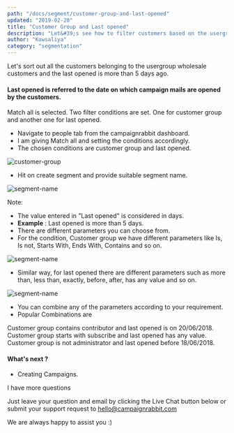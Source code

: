 ```yaml
---
path: "/docs/segment/customer-group-and-last-opened"
updated: "2019-02-20"
title: "Customer Group and Last opened"
description: "Let&#39;s see how to filter customers based on the usergroup"
author: "Kowsaliya"
category: "segmentation"
---
```

Let's sort out all the customers belonging to the usergroup wholesale customers and the last opened is more than 5 days ago.

#### Last opened is referred to the date on which campaign mails are opened by the customers.

Match all is selected.
Two filter conditions are set. One for customer group and another one for last opened.
* Navigate to people tab from the campaignrabbit dashboard.
* I am giving Match all and setting the conditions accordingly.
* The chosen conditions are customer group and last opened.

![customer-group](https://raw.githubusercontent.com/shreegowtham27/site-1/dev_v2/src/images/docs/segmentation/customergroup.png)
* Hit on create segment and provide suitable segment name.

![segment-name](https://raw.githubusercontent.com/shreegowtham27/site-1/dev_v2/src/images/docs/segmentation/original1.png)

Note:
* The value entered in "Last opened" is considered in days.
* **Example** : Last opened is more than 5 days.
* There are different parameters you can choose from.
* For the condition, Customer group we have different parameters like Is, Is not, Starts With, Ends With, Contains and so on.

![segment-name](https://raw.githubusercontent.com/shreegowtham27/site-1/dev_v2/src/images/docs/segmentation/original-2.png)

* Similar way, for last opened there are different parameters such as more than, less than, exactly, before, after, has any value and so on.

![segment-name](https://raw.githubusercontent.com/shreegowtham27/site-1/dev_v2/src/images/docs/segmentation/original-3.png)

* You can combine any of the parameters according to your requirement.
* Popular Combinations are

Customer group contains contributor and last opened is on 20/06/2018.
Customer group starts with subscribe and last opened has any value.
Customer group is not administrator and last opened before 18/06/2018.

#### What's next ?
* Creating <link-text url="https://docs.campaignrabbit.com/campaigns/how-campaigns-work" rel="noopener" target="_blank">Campaigns</link-text>.

I have more questions

Just leave your question and email by clicking the Live Chat button below or submit your support request to <hello@campaignrabbit.com>

We are always happy to assist you :)
